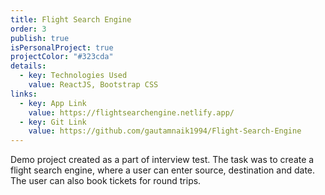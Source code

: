 ```yaml
---
title: Flight Search Engine
order: 3
publish: true
isPersonalProject: true
projectColor: "#323cda"
details:
  - key: Technologies Used
    value: ReactJS, Bootstrap CSS
links:
  - key: App Link
    value: https://flightsearchengine.netlify.app/
  - key: Git Link
    value: https://github.com/gautamnaik1994/Flight-Search-Engine
---
```

Demo project created as a part of interview test. The task was to create a flight search engine, where a user can enter source, destination and date. The user can also book tickets for round trips.
